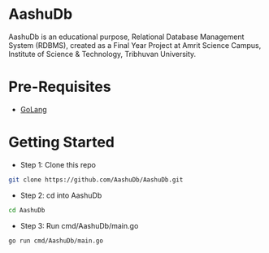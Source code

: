 # AashuDb

AashuDb is an educational purpose, Relational Database Management System (RDBMS), created as a Final Year Project at Amrit Science Campus, Institute of Science & Technology, Tribhuvan University.

# Pre-Requisites

- [GoLang](https://go.dev/dl/)

# Getting Started

- Step 1: Clone this repo

```bash
git clone https://github.com/AashuDb/AashuDb.git
```

- Step 2: cd into AashuDb

```bash
cd AashuDb
```

- Step 3: Run cmd/AashuDb/main.go

```bash
go run cmd/AashuDb/main.go
```
